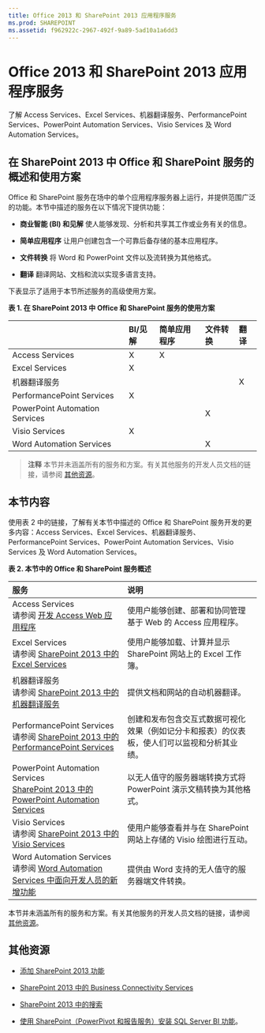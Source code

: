 ```yaml
---
title: Office 2013 和 SharePoint 2013 应用程序服务
ms.prod: SHAREPOINT
ms.assetid: f962922c-2967-492f-9a89-5ad10a1a6dd3
---
```



# Office 2013 和 SharePoint 2013 应用程序服务
了解 Access Services、Excel Services、机器翻译服务、PerformancePoint Services、PowerPoint Automation Services、Visio Services 及 Word Automation Services。
## 在 SharePoint 2013 中 Office 和 SharePoint 服务的概述和使用方案
<a name="bkmk_servicesOverview"> </a>

Office 和 SharePoint 服务在场中的单个应用程序服务器上运行，并提供范围广泛的功能。本节中描述的服务在以下情况下提供功能：
  
    
    

- **商业智能 (BI) 和见解** 使人能够发现、分析和共享其工作或业务有关的信息。
    
  
- **简单应用程序** 让用户创建包含一个可靠后备存储的基本应用程序。
    
  
- **文件转换** 将 Word 和 PowerPoint 文件以及流转换为其他格式。
    
  
- **翻译** 翻译网站、文档和流以实现多语言支持。
    
  
下表显示了适用于本节所述服务的高级使用方案。
  
    
    

**表 1. 在 SharePoint 2013 中 Office 和 SharePoint 服务的使用方案**


||**BI/见解**|**简单应用程序**|**文件转换**|**翻译**|
|:-----|:-----|:-----|:-----|:-----|
|Access Services  <br/> |X  <br/> |X  <br/> |||
|Excel Services  <br/> |X  <br/> ||||
|机器翻译服务  <br/> ||||X  <br/> |
|PerformancePoint Services  <br/> |X  <br/> ||||
|PowerPoint Automation Services  <br/> |||X  <br/> ||
|Visio Services  <br/> |X  <br/> ||||
|Word Automation Services  <br/> |||X  <br/> ||
   

> **注释**
> 本节并未涵盖所有的服务和方案。有关其他服务的开发人员文档的链接，请参阅 [其他资源](#bkmk_Resources)。 
  
    
    


## 本节内容
<a name="bkmk_inThisSection"> </a>

使用表 2 中的链接，了解有关本节中描述的 Office 和 SharePoint 服务开发的更多内容：Access Services、Excel Services、机器翻译服务、PerformancePoint Services、PowerPoint Automation Services、Visio Services 及 Word Automation Services。 
  
    
    

**表 2. 本节中的 Office 和 SharePoint 服务概述**


|**服务**|**说明**|
|:-----|:-----|
|Access Services  <br/> 请参阅  [开发 Access Web 应用程序](develop-access-web-apps.md) <br/> |使用户能够创建、部署和协同管理基于 Web 的 Access 应用程序。  <br/> |
|Excel Services  <br/> 请参阅  [SharePoint 2013 中的 Excel Services](excel-services-in-sharepoint-2013.md) <br/> |使用户能够加载、计算并显示 SharePoint 网站上的 Excel 工作簿。  <br/> |
|机器翻译服务  <br/> 请参阅  [SharePoint 2013 中的机器翻译服务](machine-translation-services-in-sharepoint-2013.md) <br/> |提供文档和网站的自动机器翻译。  <br/> |
|PerformancePoint Services  <br/> 请参阅  [SharePoint 2013 中的 PerformancePoint Services](performancepoint-services-in-sharepoint-2013.md) <br/> |创建和发布包含交互式数据可视化效果（例如记分卡和报表）的仪表板，使人们可以监视和分析其业绩。  <br/> |
|PowerPoint Automation Services  <br/>  [SharePoint 2013 中的 PowerPoint Automation Services](powerpoint-automation-services-in-sharepoint-2013.md) <br/> |以无人值守的服务器端转换方式将 PowerPoint 演示文稿转换为其他格式。  <br/> |
|Visio Services  <br/> 请参阅  [SharePoint 2013 中的 Visio Services](visio-services-in-sharepoint-2013.md) <br/> |使用户能够查看并与在 SharePoint 网站上存储的 Visio 绘图进行互动。  <br/> |
|Word Automation Services  <br/> 请参阅  [Word Automation Services 中面向开发人员的新增功能](what-s-new-in-word-automation-services-for-developers.md) <br/> |提供由 Word 支持的无人值守的服务器端文件转换。  <br/> |
   
本节并未涵盖所有的服务和方案。有关其他服务的开发人员文档的链接，请参阅 [其他资源](#bkmk_Resources)。
  
    
    

## 其他资源
<a name="bkmk_Resources"> </a>


-  [添加 SharePoint 2013 功能](add-sharepoint-2013-capabilities.md)
    
  
-  [SharePoint 2013 中的 Business Connectivity Services](business-connectivity-services-in-sharepoint-2013.md)
    
  
-  [SharePoint 2013 中的搜索](search-in-sharepoint-2013.md)
    
  
-  [使用 SharePoint（PowerPivot 和报告服务）安装 SQL Server BI 功能](http://msdn.microsoft.com/zh-cn/library/hh231671.aspx)。
    
  


